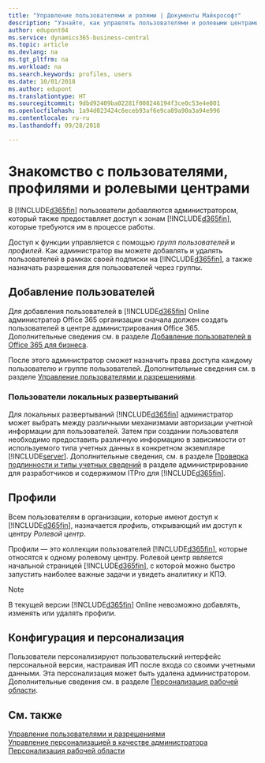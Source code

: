 ```yaml
---
title: "Управление пользователями и ролями | Документы Майкрософт"
description: "Узнайте, как управлять пользователями и ролевыми центрами в Business Central."
author: edupont04
ms.service: dynamics365-business-central
ms.topic: article
ms.devlang: na
ms.tgt_pltfrm: na
ms.workload: na
ms.search.keywords: profiles, users
ms.date: 10/01/2018
ms.author: edupont
ms.translationtype: HT
ms.sourcegitcommit: 9dbd92409ba02281f008246194f3ce0c53e4e001
ms.openlocfilehash: 1a94d023424c6eceb93af6e9ca89a90a3a94e996
ms.contentlocale: ru-ru
ms.lasthandoff: 09/28/2018

---
```

# <a name="understanding-users-profiles-and-role-centers"></a>Знакомство с пользователями, профилями и ролевыми центрами

В [!INCLUDE[d365fin](includes/d365fin_md.md)] пользователи добавляются администратором, который также предоставляет доступ к зонам [!INCLUDE[d365fin](includes/d365fin_md.md)], которые требуются им в процессе работы.  

Доступ к функции управляется с помощью *групп пользователей* и *профилей*. Как администратор вы можете добавлять и удалять пользователей в рамках своей подписки на [!INCLUDE[d365fin](includes/d365fin_md.md)], а также назначать разрешения для пользователей через группы.  

## <a name="adding-users"></a>Добавление пользователей

Для добавления пользователей в [!INCLUDE[d365fin](includes/d365fin_md.md)] Online администратор Office 365 организации сначала должен создать пользователей в центре администрирования Office 365. Дополнительные сведения см. в разделе [Добавление пользователей в Office 365 для бизнеса](https://aka.ms/CreateOffice365Users).

После этого администратор сможет назначить права доступа каждому пользователю и группе пользователей. Дополнительные сведения см. в разделе [Управление пользователями и разрешениями](ui-how-users-permissions.md).  

### <a name="users-of-on-premises-deployments"></a>Пользователи локальных развертываний

Для локальных развертываний [!INCLUDE[d365fin](includes/d365fin_md.md)] администратор может выбрать между различными механизмами авторизации учетной информации для пользователей. Затем при создании пользователя необходимо предоставить различную информацию в зависимости от используемого типа учетных данных в конкретном экземпляре [!INCLUDE[server](includes/server.md)]. Дополнительные сведения, см. в разделе [Проверка подлинности и типы учетных сведений](/dynamics365/business-central/dev-itpro/administration/users-credential-types) в разделе администрирование для разработчиков и содержимом ITPro для [!INCLUDE[d365fin](includes/d365fin_md.md)].  

## <a name="profiles"></a>Профили

Всем пользователям в организации, которые имеют доступ к [!INCLUDE[d365fin](includes/d365fin_md.md)], назначается *профиль*, открывающий им доступ к центру *Ролевой центр*.

Профили — это коллекции пользователей [!INCLUDE[d365fin](includes/d365fin_md.md)], которые относятся к одному ролевому центру. Ролевой центр является начальной страницей [!INCLUDE[d365fin](includes/d365fin_md.md)], с которой можно быстро запустить наиболее важные задачи и увидеть аналитику и КПЭ.  

> [!NOTE]  
>  В текущей версии [!INCLUDE[d365fin](includes/d365fin_md.md)] Online невозможно добавлять, изменять или удалять профили.  

## <a name="configuration-and-personalization"></a>Конфигурация и персонализация
<!--The concept of UI customization in [!INCLUDE[d365fin](includes/d365fin_md.md)] is divided in two:  

-   Configuration, performed by the administrator  

-   Personalization, performed by users  

The administrator configures the user interface for multiple users by customizing the user interface for a profile that the users are assigned to.  -->
Пользователи персонализируют пользовательский интерфейс персональной версии, настраивая ИП после входа со своими учетными данными. Эта персонализация может быть удалена администратором. Дополнительные сведения см. в разделе [Персонализация рабочей области](ui-personalization-user.md).  

## <a name="see-also"></a>См. также  
[Управление пользователями и разрешениями](ui-how-users-permissions.md)  
[Управление персонализацией в качестве администратора](ui-personalization-manage.md)  
[Персонализация рабочей области](ui-personalization-user.md)  

